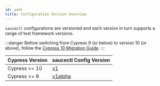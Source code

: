 ```yaml
---
id: yaml
title: Configuration Version Overview
---
```


`saucectl` configurations are versioned and each version in turn supports a range of test framework versions.

:::danger
Before switching from Cypress 9 (or below) to version 10 (or above), follow the [Cypress 10 Migration Guide](https://docs.cypress.io/guides/references/migration-guide#Migrating-to-Cypress-version-10-0).
:::

| Cypress Version      | saucectl Config Version |
| -------------------- | ----------------------- |
| Cypress >= 10        | [v1](v1)                |
| Cypress <= 9         | [v1alpha](v1alpha)      |
